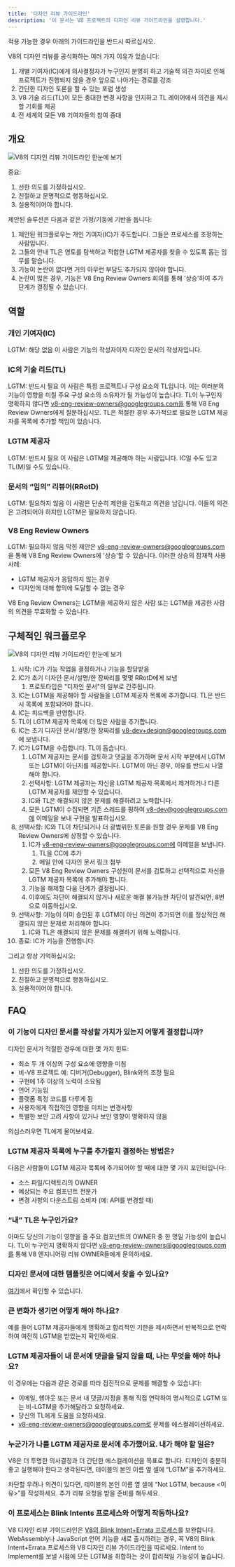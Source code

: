 ```yaml
---
title: '디자인 리뷰 가이드라인'
description: '이 문서는 V8 프로젝트의 디자인 리뷰 가이드라인을 설명합니다.'
---
```

적용 가능한 경우 아래의 가이드라인을 반드시 따르십시오.

V8의 디자인 리뷰를 공식화하는 여러 가지 이유가 있습니다:

1. 개별 기여자(IC)에게 의사결정자가 누구인지 분명히 하고 기술적 의견 차이로 인해 프로젝트가 진행되지 않을 경우 앞으로 나아가는 경로를 강조
1. 간단한 디자인 토론을 할 수 있는 포럼 생성
1. V8 기술 리드(TL)이 모든 중대한 변경 사항을 인지하고 TL 레이어에서 의견을 제시할 기회를 제공
1. 전 세계의 모든 V8 기여자들의 참여 증대

## 개요

![V8의 디자인 리뷰 가이드라인 한눈에 보기](/_img/docs/design-review-guidelines/design-review-guidelines.svg)

중요:

1. 선한 의도를 가정하십시오.
1. 친절하고 문명적으로 행동하십시오.
1. 실용적이어야 합니다.

제안된 솔루션은 다음과 같은 가정/기둥에 기반을 둡니다:

1. 제안된 워크플로우는 개인 기여자(IC)가 주도합니다. 그들은 프로세스를 조정하는 사람입니다.
1. 그들의 안내 TL은 영토를 탐색하고 적합한 LGTM 제공자를 찾을 수 있도록 돕는 임무를 맡습니다.
1. 기능이 논란이 없다면 거의 아무런 부담도 추가되지 않아야 합니다.
1. 논란이 많은 경우, 기능은 V8 Eng Review Owners 회의를 통해 '상승'하여 추가 단계가 결정될 수 있습니다.

## 역할

### 개인 기여자(IC)

LGTM: 해당 없음
이 사람은 기능의 작성자이자 디자인 문서의 작성자입니다.

### IC의 기술 리드(TL)

LGTM: 반드시 필요
이 사람은 특정 프로젝트나 구성 요소의 TL입니다. 이는 여러분의 기능이 영향을 미칠 주요 구성 요소의 소유자가 될 가능성이 높습니다. TL이 누구인지 명확하지 않다면 v8-eng-review-owners@googlegroups.com을 통해 V8 Eng Review Owners에게 질문하십시오. TL은 적절한 경우 추가적으로 필요한 LGTM 제공자를 목록에 추가할 책임이 있습니다.

### LGTM 제공자

LGTM: 반드시 필요
이 사람은 LGTM을 제공해야 하는 사람입니다. IC일 수도 있고 TL(M)일 수도 있습니다.

### 문서의 “임의” 리뷰어(RRotD)

LGTM: 필요하지 않음
이 사람은 단순히 제안을 검토하고 의견을 남깁니다. 이들의 의견은 고려되어야 하지만 LGTM은 필요하지 않습니다.

### V8 Eng Review Owners

LGTM: 필요하지 않음
막힌 제안은 <v8-eng-review-owners@googlegroups.com>을 통해 V8 Eng Review Owners에 '상승'할 수 있습니다. 이러한 상승의 잠재적 사용 사례:

- LGTM 제공자가 응답하지 않는 경우
- 디자인에 대해 합의에 도달할 수 없는 경우

V8 Eng Review Owners는 LGTM을 제공하지 않은 사람 또는 LGTM을 제공한 사람의 의견을 무효화할 수 있습니다.

## 구체적인 워크플로우

![V8의 디자인 리뷰 가이드라인 한눈에 보기](/_img/docs/design-review-guidelines/design-review-guidelines.svg)

1. 시작: IC가 기능 작업을 결정하거나 기능을 할당받음
1. IC가 초기 디자인 문서/설명/한 장짜리를 몇몇 RRotD에게 보냄
    1. 프로토타입은 "디자인 문서"의 일부로 간주됩니다.
1. IC는 LGTM을 제공해야 할 사람들을 LGTM 제공자 목록에 추가합니다. TL은 반드시 목록에 포함되어야 합니다.
1. IC는 피드백을 반영합니다.
1. TL이 LGTM 제공자 목록에 더 많은 사람을 추가합니다.
1. IC는 초기 디자인 문서/설명/한 장짜리를 <v8-dev+design@googlegroups.com>에 보냅니다.
1. IC가 LGTM을 수집합니다. TL이 돕습니다.
    1. LGTM 제공자는 문서를 검토하고 댓글을 추가하며 문서 시작 부분에서 LGTM 또는 LGTM이 아닌지를 제공합니다. LGTM이 아닌 경우, 이유를 반드시 나열해야 합니다.
    1. 선택사항: LGTM 제공자는 자신을 LGTM 제공자 목록에서 제거하거나 다른 LGTM 제공자를 제안할 수 있습니다.
    1. IC와 TL은 해결되지 않은 문제를 해결하려고 노력합니다.
    1. 모든 LGTM이 수집되면 기존 스레드를 핑하여 v8-dev@googlegroups.com에 이메일을 보내 구현을 발표하십시오.
1. 선택사항: IC와 TL이 차단되거나 더 광범위한 토론을 원할 경우 문제를 V8 Eng Review Owners에 상정할 수 있습니다.
    1. IC가 v8-eng-review-owners@googlegroups.com에 이메일을 보냅니다.
        1. TL을 CC에 추가
        1. 메일 안에 디자인 문서 링크 첨부
    1. 모든 V8 Eng Review Owners 구성원이 문서를 검토하고 선택적으로 자신을 LGTM 제공자 목록에 추가해야 합니다.
    1. 기능을 해제할 다음 단계가 결정됩니다.
    1. 이후에도 차단이 해결되지 않거나 새로운 해결 불가능한 차단이 발견되면, 8번으로 이동하십시오.
1. 선택사항: 기능이 이미 승인된 후 LGTM이 아닌 의견이 추가되면 이를 정상적인 해결되지 않은 문제로 처리해야 합니다.
    1. IC와 TL은 해결되지 않은 문제를 해결하기 위해 노력합니다.
1. 종료: IC가 기능을 진행합니다.

그리고 항상 기억하십시오:

1. 선한 의도를 가정하십시오.
1. 친절하고 문명적으로 행동하십시오.
1. 실용적이어야 합니다.

## FAQ

### 이 기능이 디자인 문서를 작성할 가치가 있는지 어떻게 결정합니까?

디자인 문서가 적절한 경우에 대한 몇 가지 힌트:

- 최소 두 개 이상의 구성 요소에 영향을 미침
- 비-V8 프로젝트 예: 디버거(Debugger), Blink와의 조정 필요
- 구현에 1주 이상의 노력이 소요됨
- 언어 기능임
- 플랫폼 특정 코드를 다루게 됨
- 사용자에게 직접적인 영향을 미치는 변경사항
- 특별한 보안 고려 사항이 있거나 보안 영향이 명확하지 않음

의심스러우면 TL에게 물어보세요.

### LGTM 제공자 목록에 누구를 추가할지 결정하는 방법은?

다음은 사람들이 LGTM 제공자 목록에 추가되어야 할 때에 대한 몇 가지 포인터입니다:

- 소스 파일/디렉토리의 OWNER
- 예상되는 주요 컴포넌트 전문가
- 변경 사항의 다운스트림 소비자 (예: API를 변경할 때)

### “내” TL은 누구인가요?

아마도 당신의 기능이 영향을 줄 주요 컴포넌트의 OWNER 중 한 명일 가능성이 높습니다. TL이 누구인지 명확하지 않다면 v8-eng-review-owners@googlegroups.com를 통해 V8 엔지니어링 리뷰 OWNER들에게 문의하세요.

### 디자인 문서에 대한 템플릿은 어디에서 찾을 수 있나요?

[여기](https://docs.google.com/document/d/1CWNKvxOYXGMHepW31hPwaFz9mOqffaXnuGqhMqcyFYo/template/preview)에서 확인할 수 있습니다.

### 큰 변화가 생기면 어떻게 해야 하나요?

예를 들어 LGTM 제공자들에게 명확하고 합리적인 기한을 제시하면서 반복적으로 연락하여 여전히 LGTM을 받았는지 확인하세요.

### LGTM 제공자들이 내 문서에 댓글을 달지 않을 때, 나는 무엇을 해야 하나요?

이 경우에는 다음과 같은 경로를 따라 점진적으로 문제를 해결할 수 있습니다:

- 이메일, 행아웃 또는 문서 내 댓글/지정을 통해 직접 연락하여 명시적으로 LGTM 또는 비-LGTM을 추가해달라고 요청하세요.
- 당신의 TL에게 도움을 요청하세요.
- v8-eng-review-owners@googlegroups.com로 문제를 에스컬레이션하세요.

### 누군가가 나를 LGTM 제공자로 문서에 추가했어요. 내가 해야 할 일은?

V8은 더 투명한 의사결정과 더 간단한 에스컬레이션을 목표로 합니다. 디자인이 충분히 좋고 실행해야 한다고 생각된다면, 테이블의 본인 이름 옆 셀에 “LGTM”을 추가하세요.

차단할 우려나 의견이 있다면, 테이블의 본인 이름 옆 셀에 “Not LGTM, because \<이유>”를 작성하세요. 추가 리뷰 요청을 받을 준비를 해두세요.

### 이 프로세스는 Blink Intents 프로세스와 어떻게 작동하나요?

V8 디자인 리뷰 가이드라인은 [V8의 Blink Intent+Errata 프로세스](/docs/feature-launch-process)를 보완합니다. WebAssembly나 JavaScript 언어 기능을 새로 출시하려는 경우, 꼭 V8의 Blink Intent+Errata 프로세스와 V8 디자인 리뷰 가이드라인을 따르세요. Intent to Implement를 보낼 시점에 모든 LGTM을 취합하는 것이 합리적일 가능성이 높습니다.
